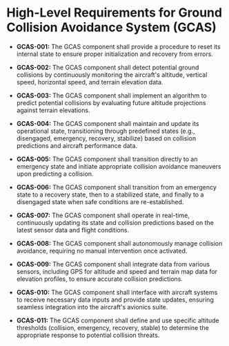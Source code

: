 
# High-Level Requirements for Ground Collision Avoidance System (GCAS)

 - **GCAS-001:** The GCAS component shall provide a procedure to reset its internal state to ensure proper initialization and recovery from errors.

 - **GCAS-002:** The GCAS component shall detect potential ground collisions by continuously monitoring the aircraft's altitude, vertical speed, horizontal speed, and terrain elevation data.

 - **GCAS-003:** The GCAS component shall implement an algorithm to predict potential collisions by evaluating future altitude projections against terrain elevations.

 - **GCAS-004:** The GCAS component shall maintain and update its operational state, transitioning through predefined states (e.g., disengaged, emergency, recovery, stabilize) based on collision predictions and aircraft performance data.

 - **GCAS-005:** The GCAS component shall transition directly to an emergency state and initiate appropriate collision avoidance maneuvers upon predicting a collision.

 - **GCAS-006:** The GCAS component shall transition from an emergency state to a recovery state, then to a stabilized state, and finally to a disengaged state when safe conditions are re-established.

 - **GCAS-007:** The GCAS component shall operate in real-time, continuously updating its state and collision predictions based on the latest sensor data and flight conditions.

 - **GCAS-008:** The GCAS component shall autonomously manage collision avoidance, requiring no manual intervention once activated.

 - **GCAS-009:** The GCAS component shall integrate data from various sensors, including GPS for altitude and speed and terrain map data for elevation profiles, to ensure accurate collision predictions.

 - **GCAS-010:** The GCAS component shall interface with aircraft systems to receive necessary data inputs and provide state updates, ensuring seamless integration into the aircraft's avionics suite.

 - **GCAS-011:** The GCAS component shall define and use specific altitude thresholds (collision, emergency, recovery, stable) to determine the appropriate response to potential collision threats.

